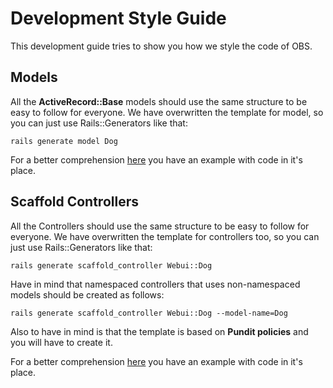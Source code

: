 # Development Style Guide
This development guide tries to show you how we style the code of OBS.

## Models
All the **ActiveRecord::Base** models should use the same structure to be easy to follow for everyone. We have
overwritten the template for model, so you can just use Rails::Generators like that:

  ```
  rails generate model Dog
  ```

For a better comprehension [here](model_template_example.rb) you have an example with code in it's place.

## Scaffold Controllers

All the Controllers should use the same structure to be easy to follow for everyone. We have
overwritten the template for controllers too, so you can just use Rails::Generators like that:

  ```
  rails generate scaffold_controller Webui::Dog
  ```

Have in mind that namespaced controllers that uses non-namespaced models should be created as follows:

  ```
  rails generate scaffold_controller Webui::Dog --model-name=Dog
  ```

Also to have in mind is that the template is based on **Pundit policies** and you will have to create it.

For a better comprehension [here](controller_template_example.rb) you have an example with code in it's place.
